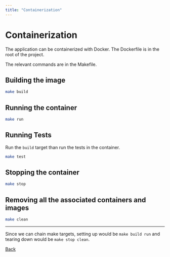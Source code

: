 ```yaml
---
title: "Containerization"
---
```


# Containerization

The application can be containerized with Docker. The Dockerfile is in the root of the project.

The relevant commands are in the Makefile.

## Building the image

```bash
make build
```

## Running the container

```bash
make run
```

## Running Tests

Run the `build` target than run the tests in the container.

```bash
make test
```

## Stopping the container

```bash
make stop
```

## Removing all the associated containers and images

```bash
make clean
```

---

Since we can chain make targets, setting up would be `make build run` and tearing down would be `make stop clean`.

[Back](/)
